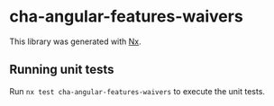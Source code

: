 # cha-angular-features-waivers

This library was generated with [Nx](https://nx.dev).

## Running unit tests

Run `nx test cha-angular-features-waivers` to execute the unit tests.
